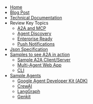 <!-- docs/_sidebar.md -->

- [Home](/)
- [Blog Post](https://developers.googleblog.com/en/a2a-a-new-era-of-agent-interoperability/)
- [Technical Documentation](/documentation.md)
- Review Key Topics
  - [A2A and MCP](/topics/a2a_and_mcp.md)
  - [Agent Discovery](/topics/agent_discovery.md)
  - [Enterprise Ready](/topics/enterprise_ready.md)
  - [Push Notifications](/topics/push_notifications.md)
- [Json Specification](https://github.com/google/A2A/tree/main/specification/json)
- [Samples to see A2A in action](https://github.com/google/A2A/tree/main/samples)
  - [Sample A2A Client/Server](https://github.com/google/A2A/tree/main/samples/python/common)
  - [Multi-Agent Web App](https://github.com/google/A2A/tree/main/demo/README.md)
  - [CLI](https://github.com/google/A2A/blob/main/samples/python/hosts/cli/README.md)
- [Sample Agents](https://github.com/google/A2A/tree/main/samples)
  - [Google Agent Developer Kit (ADK)](https://github.com/google/A2A/tree/main/samples/python/agents/google_adk/README.md)
  - [CrewAI](https://github.com/google/A2A/tree/main/samples/python/agents/crewai/README.md)
  - [LangGraph](https://github.com/google/A2A/tree/main/samples/python/agents/langgraph/README.md)
  - [Genkit](https://github.com/google/A2A/tree/main/samples/js/src/agents/README.md)
